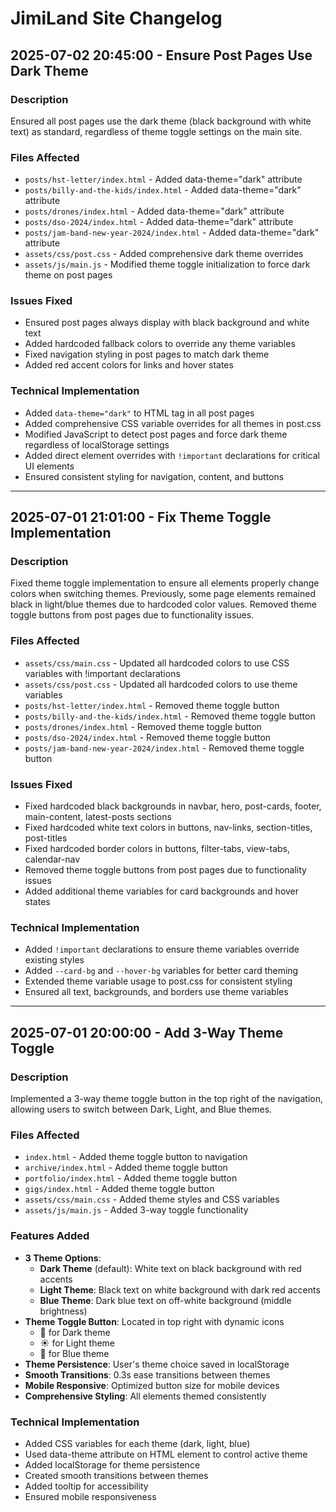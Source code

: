 # JimiLand Site Changelog

## 2025-07-02 20:45:00 - Ensure Post Pages Use Dark Theme

### Description
Ensured all post pages use the dark theme (black background with white text) as standard, regardless of theme toggle settings on the main site.

### Files Affected
- `posts/hst-letter/index.html` - Added data-theme="dark" attribute
- `posts/billy-and-the-kids/index.html` - Added data-theme="dark" attribute
- `posts/drones/index.html` - Added data-theme="dark" attribute
- `posts/dso-2024/index.html` - Added data-theme="dark" attribute
- `posts/jam-band-new-year-2024/index.html` - Added data-theme="dark" attribute
- `assets/css/post.css` - Added comprehensive dark theme overrides
- `assets/js/main.js` - Modified theme toggle initialization to force dark theme on post pages

### Issues Fixed
- Ensured post pages always display with black background and white text
- Added hardcoded fallback colors to override any theme variables
- Fixed navigation styling in post pages to match dark theme
- Added red accent colors for links and hover states

### Technical Implementation
- Added `data-theme="dark"` to HTML tag in all post pages
- Added comprehensive CSS variable overrides for all themes in post.css
- Modified JavaScript to detect post pages and force dark theme regardless of localStorage settings
- Added direct element overrides with `!important` declarations for critical UI elements
- Ensured consistent styling for navigation, content, and buttons

---

## 2025-07-01 21:01:00 - Fix Theme Toggle Implementation

### Description
Fixed theme toggle implementation to ensure all elements properly change colors when switching themes. Previously, some page elements remained black in light/blue themes due to hardcoded color values. Removed theme toggle buttons from post pages due to functionality issues.

### Files Affected
- `assets/css/main.css` - Updated all hardcoded colors to use CSS variables with !important declarations
- `assets/css/post.css` - Updated all hardcoded colors to use theme variables
- `posts/hst-letter/index.html` - Removed theme toggle button
- `posts/billy-and-the-kids/index.html` - Removed theme toggle button
- `posts/drones/index.html` - Removed theme toggle button
- `posts/dso-2024/index.html` - Removed theme toggle button
- `posts/jam-band-new-year-2024/index.html` - Removed theme toggle button

### Issues Fixed
- Fixed hardcoded black backgrounds in navbar, hero, post-cards, footer, main-content, latest-posts sections
- Fixed hardcoded white text colors in buttons, nav-links, section-titles, post-titles
- Fixed hardcoded border colors in buttons, filter-tabs, view-tabs, calendar-nav
- Removed theme toggle buttons from post pages due to functionality issues
- Added additional theme variables for card backgrounds and hover states

### Technical Implementation
- Added `!important` declarations to ensure theme variables override existing styles
- Added `--card-bg` and `--hover-bg` variables for better card theming
- Extended theme variable usage to post.css for consistent styling
- Ensured all text, backgrounds, and borders use theme variables

---

## 2025-07-01 20:00:00 - Add 3-Way Theme Toggle

### Description
Implemented a 3-way theme toggle button in the top right of the navigation, allowing users to switch between Dark, Light, and Blue themes.

### Files Affected
- `index.html` - Added theme toggle button to navigation
- `archive/index.html` - Added theme toggle button
- `portfolio/index.html` - Added theme toggle button  
- `gigs/index.html` - Added theme toggle button
- `assets/css/main.css` - Added theme styles and CSS variables
- `assets/js/main.js` - Added 3-way toggle functionality

### Features Added
- **3 Theme Options**:
  - **Dark Theme** (default): White text on black background with red accents
  - **Light Theme**: Black text on white background with dark red accents
  - **Blue Theme**: Dark blue text on off-white background (middle brightness)
- **Theme Toggle Button**: Located in top right with dynamic icons
  - 🌙 for Dark theme
  - ☀️ for Light theme  
  - 🌊 for Blue theme
- **Theme Persistence**: User's theme choice saved in localStorage
- **Smooth Transitions**: 0.3s ease transitions between themes
- **Mobile Responsive**: Optimized button size for mobile devices
- **Comprehensive Styling**: All elements themed consistently

### Technical Implementation
- Added CSS variables for each theme (dark, light, blue)
- Used data-theme attribute on HTML element to control active theme
- Added localStorage for theme persistence
- Created smooth transitions between themes
- Added tooltip for accessibility
- Ensured mobile responsiveness
